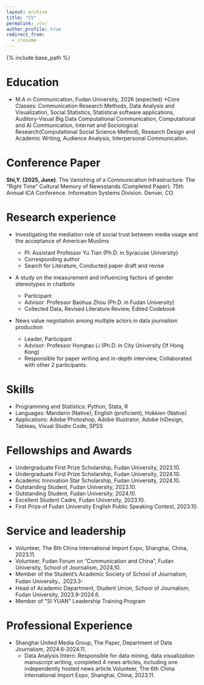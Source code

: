 ```yaml
---
layout: archive
title: "CV"
permalink: /cv/
author_profile: true
redirect_from:
  - /resume
---
```


{% include base_path %}

Education
======
* M.A in Communication, Fudan University, 2026 (expected)
  *Core Classes: Communication Research Methods, Data Analysis and Visualization, Social Statistics, Statistical software applications, Auditory-Visual Big Data Computational Communication, Computational and AI Communication, Internet and Sociological Research(Computational Social Science Method), Research Design and Academic Writing, Audience Analysis, Interpersonal Communication.
  
Conference Paper
======
**Shi,Y. (2025, June)**. The Vanishing of a Communication Infrastructure: The “Right Time” Cultural Memory of Newsstands (Completed Paper). 75th Annual ICA Conference. Information Systems Division. Denver, CO.

Research experience
======

* Investigating the mediation role of social trust between media usage and the acceptance of American Muslims
  * PI: Assistant Professor Yu Tian (Ph.D. in Syracuse University)
  * Corresponding author
  * Search for Literature, Conducted paper draft and revise

* A study on the measurement and influencing factors of gender stereotypes in chatbots
  * Participant
  * Advisor: Professor Baohua Zhou (Ph.D. in Fudan University)
  * Collected Data, Revised Literature Review, Edited Codebook
    
* News value negotiation among multiple actors in data journalism production
  * Leader, Participant
  * Advisor: Professor Hongtao Li (Ph.D. in City University Of Hong Kong)
  * Responsible for paper writing and in-depth interview, Collaborated with other 2 participants.
  
Skills
======
* Programming and Statistics: Python, Stata, R
* Languages: Mandarin (Native), English (proficient), Hokkien (Native)
* Applications: Adobe Photoshop, Adobe Illustrator, Adobe InDesign, Tableau, Visual Studio Code, SPSS

Fellowships and Awards 
======
* Undergraduate First Prize Scholarship, Fudan University, 2023.10.
* Undergraduate First Prize Scholarship, Fudan University, 2024.10.
* Academic Innovation Star Scholarship, Fudan University, 2024.10.
* Outstanding Student, Fudan University, 2023.10.
* Outstanding Student, Fudan University, 2024.10.
* Excellent Student Cadre, Fudan University, 2023.10.
* First Prize of Fudan University English Public Speaking Contest, 2023.10.

Service and leadership
======
* Volunteer, The 6th China International Import Expo, Shanghai, China, 2023.11.
* Volunteer, Fudan Forum on “Communication and China”, Fudan University, School of Journalism, 2024,10.
* Member of the Student’s Academic Society of School of Journalism, Fudan University，2023.3-
* Head of Academic Department, Student Union, School of Journalism, Fudan University, 2023.9-2024.6.
* Member of "SI YUAN" Leadership Training Program

Professional Experience
======
* Shanghai United Media Group, The Paper, Department of Data Journalism, 2024.6-2024.11.
  * Data Analysis Intern: Responsible for data mining, data visualization manuscript writing, completed 4 news articles, including one independently hosted news article.Volunteer, The 6th China International Import Expo, Shanghai, China, 2023.11.
